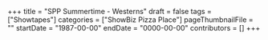 +++
title = "SPP Summertime - Westerns"
draft = false
tags = ["Showtapes"]
categories = ["ShowBiz Pizza Place"]
pageThumbnailFile = ""
startDate = "1987-00-00"
endDate = "0000-00-00"
contributors = []
+++
